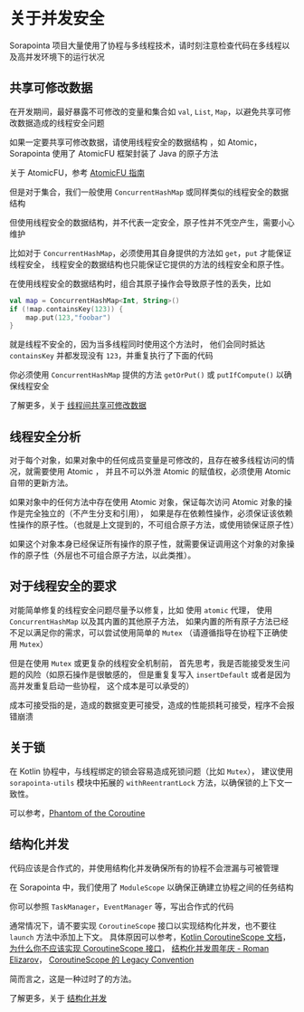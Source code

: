 # 关于并发安全

Sorapointa 项目大量使用了协程与多线程技术，请时刻注意检查代码在多线程以及高并发环境下的运行状况

## 共享可修改数据

在开发期间，最好暴露不可修改的变量和集合如 `val`, `List`, `Map`，以避免共享可修改数据造成的线程安全问题

如果一定要共享可修改数据，请使用线程安全的数据结构 ，如 Atomic，Sorapointa 使用了 AtomicFU 框架封装了 Java 的原子方法

关于 AtomicFU，参考 [AtomicFU 指南](/docs/guides/kotlin-atomicfu.zh-CN.md)

但是对于集合，我们一般使用 `ConcurrentHashMap` 或同样类似的线程安全的数据结构

但使用线程安全的数据结构，并不代表一定安全，原子性并不凭空产生，需要小心维护

比如对于 `ConcurrentHashMap`，必须使用其自身提供的方法如 `get`，`put` 才能保证线程安全，
线程安全的数据结构也只能保证它提供的方法的线程安全和原子性。

在使用线程安全的数据结构时，组合其原子操作会导致原子性的丢失，比如

```kotlin
val map = ConcurrentHashMap<Int, String>()
if (!map.containsKey(123)) {
    map.put(123,"foobar")
}
```

就是线程不安全的，因为当多线程同时使用这个方法时，
他们会同时抵达 `containsKey` 并都发现没有 `123`，并重复执行了下面的代码

你必须使用 `ConcurrentHashMap` 提供的方法 `getOrPut()` 或 `putIfCompute()` 以确保线程安全

了解更多，关于 [线程间共享可修改数据](https://kotlinlang.org/docs/shared-mutable-state-and-concurrency.html)


## 线程安全分析

对于每个对象，如果对象中的任何成员变量是可修改的，且存在被多线程访问的情况，就需要使用 Atomic ，
并且不可以外泄 Atomic 的赋值权，必须使用 Atomic 自带的更新方法。

如果对象中的任何方法中存在使用 Atomic 对象，保证每次访问 Atomic 对象的操作是完全独立的（不产生分支和引用），
如果是存在依赖性操作，必须保证该依赖性操作的原子性。（也就是上文提到的，不可组合原子方法，或使用锁保证原子性）

如果这个对象本身已经保证所有操作的原子性，就需要保证调用这个对象的对象操作的原子性（外层也不可组合原子方法，以此类推）。

## 对于线程安全的要求

对能简单修复的线程安全问题尽量予以修复，比如 使用 `atomic` 代理，
使用 `ConcurrentHashMap` 以及其内置的其他原子方法，
如果内置的所有原子方法已经不足以满足你的需求，可以尝试使用简单的 `Mutex`
（请遵循指导在协程下正确使用 `Mutex`）

但是在使用 `Mutex` 或更复杂的线程安全机制前， 
首先思考，我是否能接受发生问题的风险（如原石操作是很敏感的，
但是重复复写入 `insertDefault` 或者是因为高并发重复启动一些协程，
这个成本是可以承受的）

成本可接受指的是，造成的数据变更可接受，造成的性能损耗可接受，程序不会报错崩溃

## 关于锁

在 Kotlin 协程中，与线程绑定的锁会容易造成死锁问题（比如 `Mutex`），
建议使用 `sorapointa-utils` 模块中拓展的 `withReentrantLock` 方法，以确保锁的上下文一致性。

可以参考，[Phantom of the Coroutine](https://elizarov.medium.com/phantom-of-the-coroutine-afc63b03a131)

## 结构化并发

代码应该是合作式的，并使用结构化并发确保所有的协程不会泄漏与可被管理

在 Sorapointa 中，我们使用了 `ModuleScope` 以确保正确建立协程之间的任务结构

你可以参照 `TaskManager`，`EventManager` 等，写出合作式的代码

通常情况下，请不要实现 `CoroutineScope` 接口以实现结构化并发，也不要往 `launch` 方法中添加上下文。
具体原因可以参考，[Kotlin CoroutineScope 文档](https://kotlin.github.io/kotlinx.coroutines/kotlinx-coroutines-core/kotlinx.coroutines/-coroutine-scope/)，
[为什么你不应该实现 CoroutineScope 接口](https://proandroiddev.com/why-your-class-probably-shouldnt-implement-coroutinescope-eb34f722e510)，
[结构化并发周年庆 - Roman Elizarov](https://elizarov.medium.com/structured-concurrency-anniversary-f2cc748b2401)，
[CoroutineScope 的 Legacy Convention](https://maxkim.eu/things-every-kotlin-developer-should-know-about-coroutines-part-2-coroutinescope)

简而言之，这是一种过时了的方法。

了解更多，关于 [结构化并发](https://kotlinlang.org/docs/composing-suspending-functions.html#structured-concurrency-with-async)
